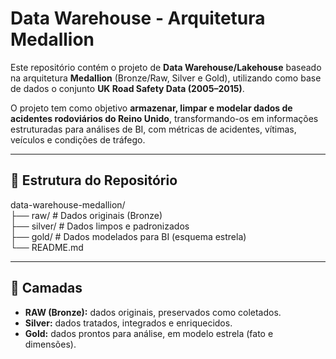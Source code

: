 # Data Warehouse - Arquitetura Medallion

Este repositório contém o projeto de **Data Warehouse/Lakehouse** baseado na arquitetura **Medallion** (Bronze/Raw, Silver e Gold), utilizando como base de dados o conjunto **UK Road Safety Data (2005–2015)**.  

O projeto tem como objetivo **armazenar, limpar e modelar dados de acidentes rodoviários do Reino Unido**, transformando-os em informações estruturadas para análises de BI, com métricas de acidentes, vítimas, veículos e condições de tráfego.

---

## 📂 Estrutura do Repositório

data-warehouse-medallion/</br>
├── raw/ # Dados originais (Bronze) </br>
├── silver/ # Dados limpos e padronizados</br>
├── gold/ # Dados modelados para BI (esquema estrela)</br>
└── README.md

---

## 🔹 Camadas

- **RAW (Bronze):** dados originais, preservados como coletados.  
- **Silver:** dados tratados, integrados e enriquecidos.  
- **Gold:** dados prontos para análise, em modelo estrela (fato e dimensões).  


